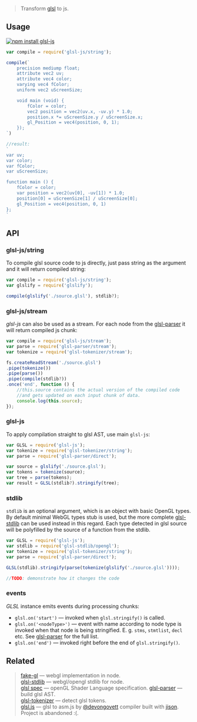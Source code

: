 > Transform [glsl](https://www.opengl.org/documentation/glsl/) to js.

## Usage

[![npm install glsl-js](https://nodei.co/npm/glsl-js.png?mini=true)](https://npmjs.org/package/glsl-js/)

```js
var compile = require('glsl-js/string');

compile(`
	precision mediump float;
	attribute vec2 uv;
	attribute vec4 color;
	varying vec4 fColor;
	uniform vec2 uScreenSize;

	void main (void) {
		fColor = color;
		vec2 position = vec2(uv.x, -uv.y) * 1.0;
		position.x *= uScreenSize.y / uScreenSize.x;
		gl_Position = vec4(position, 0, 1);
	});
`)

//result:
`
var uv;
var color;
var fColor;
var uScreenSize;

function main () {
	fColor = color;
	var position = vec2(uv[0], -uv[1]) * 1.0;
	position[0] = uScreenSize[1] / uScreenSize[0];
	gl_Position = vec4(position, 0, 1)
};
`
```


## API

### glsl-js/string

To compile glsl source code to js directly, just pass string as the argument and it will return compiled string:

```js
var compile = require('glsl-js/string');
var glslify = require('glslify');

compile(glslify('./source.glsl'), stdlib?);
```

### glsl-js/stream

_glsl-js_ can also be used as a stream. For each node from the [glsl-parser](http://stack.gl/packages/#stackgl/glsl-parser) it will return compiled js chunk:

```js
var compile = require('glsl-js/stream');
var parse = require('glsl-parser/stream');
var tokenize = require('glsl-tokenizer/stream');

fs.createReadStream('./source.glsl')
.pipe(tokenize())
.pipe(parse())
.pipe(compile(stdlib?))
.once('end', function () {
	//this.source contains the actual version of the compiled code
	//and gets updated on each input chunk of data.
	console.log(this.source);
});
```

### glsl-js

To apply compilation straight to glsl AST, use main `glsl-js`:

```js
var GLSL = require('glsl-js');
var tokenize = require('glsl-tokenizer/string');
var parse = require('glsl-parser/direct');

var source = glslify('./source.glsl');
var tokens = tokenize(source);
var tree = parse(tokens);
var result = GLSL(stdlib?).stringify(tree);
```

### stdlib

`stdlib` is an optional argument, which is an object with basic OpenGL types. By default minimal WebGL types stub is used, but the more complete [glsl-stdlib](https://npmjs.org/package/glsl-stdlib) can be used instead in this regard. Each type detected in glsl source will be polyfilled by the source of a function from the stdlib.

```js
var GLSL = require('glsl-js');
var stdlib = require('glsl-stdlib/opengl');
var tokenize = require('glsl-tokenizer/string');
var parse = require('glsl-parser/direct');

GLSL(stdlib).stringify(parse(tokenize(glslify('./source.glsl'))));

//TODO: demonstrate how it changes the code
```

### events

_GLSL_ instance emits events during processing chunks:

* `glsl.on('start')` — invoked when `glsl.stringify()` is called.
* `glsl.on('<nodeType>')` — event with name according to node type is invoked when that node is being stringified. E. g. `stms`, `stmtlist`, `decl` etc. See [glsl-parser](https://github.com/stackgl/glsl-parser) for the full list.
* `glsl.on('end')` — invoked right before the end of `glsl.stringify()`.


## Related

> [fake-gl](https://npmjs.org/package/fake-gl) — webgl implementation in node.</br>
> [glsl-stdlib](https://npmjs.org/package/glsl-stdlib) — webgl/opengl stdlib for node.</br>
> [glsl spec](https://www.opengl.org/documentation/glsl/) — openGL Shader Language specification.
> [glsl-parser](http://stack.gl/packages/#stackgl/glsl-parser) — build glsl AST.</br>
> [glsl-tokenizer](http://stack.gl/packages/#stackgl/glsl-tokenizer) — detect glsl tokens.</br>
> [glsl.js](https://npmjs.org/package/glsl) — glsl to asm.js by [@devongovett](https://github.com/devongovett) compiler built with [jison](https://npmjs.org/package/jison). Project is abandoned :(.</br>